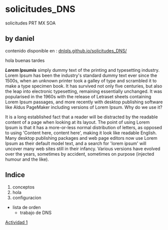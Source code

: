 # solicitudes_DNS
solicitudes PRT MX SOA
## by daniel
contenido disponible en : [dnlqls.github.io/solicitudes_DNS/](https://dnlqls.github.io/solicitudes_DNS/)

hola buenas tardes

***Lorem Ipsumis*** simply dummy text of the printing and typesetting industry. Lorem Ipsum has been the industry's standard dummy text ever since the 1500s, when an unknown printer took a galley of type and scrambled it to make a type specimen book. It has survived not only five centuries, but also the leap into electronic typesetting, remaining essentially unchanged. It was popularised in the 1960s with the release of Letraset sheets containing Lorem Ipsum passages, and more recently with desktop publishing software like Aldus PageMaker including versions of Lorem Ipsum.
Why do we use it?

It is a long established fact that a reader will be distracted by the readable content of a page when looking at its layout. The point of using Lorem Ipsum is that it has a more-or-less normal distribution of letters, as opposed to using 'Content here, content here', making it look like readable English. Many desktop publishing packages and web page editors now use Lorem Ipsum as their default model text, and a search for 'lorem ipsum' will uncover many web sites still in their infancy. Various versions have evolved over the years, sometimes by accident, sometimes on purpose (injected humour and the like).

## Indice
1. conceptos
1. hola
1. configuracion

* lista de orden
  * trabajo de DNS

[Actividad 1](Actividad.md)
